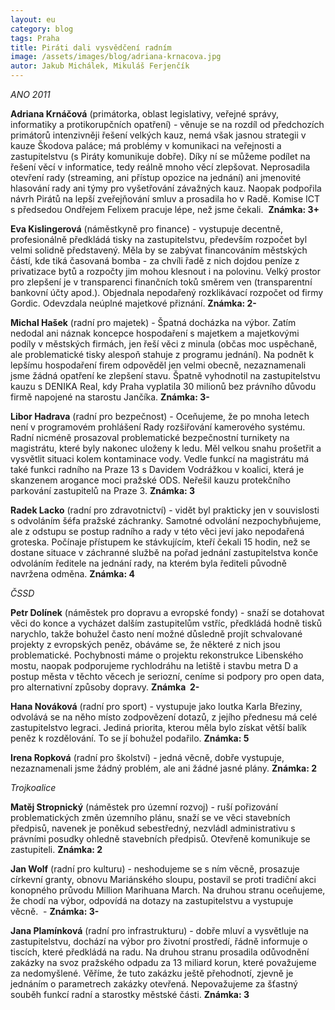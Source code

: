 ```yaml
---
layout: eu
category: blog
tags: Praha
title: Piráti dali vysvědčení radním
image: /assets/images/blog/adriana-krnacova.jpg
autor: Jakub Michálek, Mikuláš Ferjenčík
---
```


*ANO 2011*

**Adriana Krnáčová** (primátorka, oblast legislativy, veřejné správy, informatiky a protikorupčních opatření) - věnuje se na rozdíl od předchozích primátorů intenzivněji řešení velkých kauz, nemá však jasnou strategii v kauze Škodova paláce; má problémy v komunikaci na veřejnosti a zastupitelstvu (s Piráty komunikuje dobře). Díky ní se můžeme podílet na řešení věcí v informatice, tedy reálně mnoho věcí zlepšovat. Neprosadila otevření rady (streaming, ani přístup opozice na jednání) ani jmenovité hlasování rady ani týmy pro vyšetřování závažných kauz. Naopak podpořila návrh Pirátů na lepší zveřejňování smluv a prosadila ho v Radě. Komise ICT s předsedou Ondřejem Felixem pracuje lépe, než jsme čekali.  **Známka: 3+**

**Eva Kislingerová** (náměstkyně pro finance) - vystupuje decentně, profesionálně předkládá tisky na zastupitelstvu, především rozpočet byl velmi solidně představený. Měla by se zabývat financováním městských částí, kde tiká časovaná bomba - za chvíli řadě z nich dojdou peníze z privatizace bytů a rozpočty jim mohou klesnout i na polovinu. Velký prostor pro zlepšení je v transparenci finančních toků směrem ven (transparentní bankovní účty apod.). Objednala nepodařený rozklikávací rozpočet od firmy Gordic. Odevzdala neúplné majetkové přiznání. **Známka: 2-**

**Michal Hašek** (radní pro majetek) - Špatná docházka na výbor. Zatím nedodal ani náznak koncepce hospodaření s majetkem a majetkovými podíly v městských firmách, jen řeší věci z minula (občas moc uspěchaně, ale problematické tisky alespoň stahuje z programu jednání). Na podnět k lepšímu hospodaření firem odpověděl jen velmi obecně, nezaznamenali jsme žádná opatření ke zlepšení stavu. Špatně vyhodnotil na zastupitelstvu kauzu s DENIKA Real, kdy Praha vyplatila 30 milionů bez právního důvodu firmě napojené na starostu Jančíka. **Známka: 3-**

**Libor Hadrava** (radní pro bezpečnost) - Oceňujeme, že po mnoha letech není v programovém prohlášení Rady rozšiřování kamerového systému. Radní nicméně prosazoval problematické bezpečnostní turnikety na magistrátu, které byly nakonec uloženy k ledu. Měl velkou snahu prošetřit a vysvětlit situaci kolem kontaminace vody. Vedle funkcí na magistrátu má také funkci radního na Praze 13 s Davidem Vodrážkou v koalici, která je skanzenem arogance moci pražské ODS. Neřešil kauzu protekčního parkování zastupitelů na Praze 3. **Známka: 3** 

**Radek Lacko** (radní pro zdravotnictví) - vidět byl prakticky jen v souvislosti s odvoláním šéfa pražské záchranky. Samotné odvolání nezpochybňujeme, ale z odstupu se postup radního a rady v této věci jeví jako nepodařená groteska. Počínaje přístupem ke stávkujícím, kteří čekali 15 hodin, než se dostane situace v záchranné službě na pořad jednání zastupitelstva konče odvoláním ředitele na jednání rady, na kterém byla řediteli původně navržena odměna. **Známka: 4**

*ČSSD*

**Petr Dolínek** (náměstek pro dopravu a evropské fondy) - snaží se dotahovat věci do konce a vycházet dalším zastupitelům vstříc, předkládá hodně tisků narychlo, takže bohužel často není možné důsledně projít schvalované projekty z evropských peněz, obáváme se, že některé z nich jsou problematické. Pochybnosti máme o projektu rekonstrukce Libenského mostu, naopak podporujeme rychlodráhu na letiště i stavbu metra D a postup města v těchto věcech je seriozní, ceníme si podpory pro open data, pro alternativní způsoby dopravy. **Známka  2-**

**Hana Nováková** (radní pro sport) - vystupuje jako loutka Karla Březiny, odvolává se na něho místo zodpovězení dotazů, z jejího přednesu má celé zastupitelstvo legraci. Jediná priorita, kterou měla bylo získat větší balík peněz k rozdělování. To se jí bohužel podařilo. **Známka: 5**

**Irena Ropková** (radní pro školství) - jedná věcně, dobře vystupuje, nezaznamenali jsme žádný problém, ale ani žádné jasné plány. **Známka: 2**

*Trojkoalice*

**Matěj Stropnický** (náměstek pro územní rozvoj) - ruší pořizování problematických změn územního plánu, snaží se ve věci stavebních předpisů, navenek je poněkud sebestředný, nezvládl administrativu s právními posudky ohledně stavebních předpisů. Otevřeně komunikuje se zastupiteli. **Známka: 2**

**Jan Wolf** (radní pro kulturu) - neshodujeme se s ním věcně, prosazuje církevní granty, obnovu Mariánského sloupu, postavil se proti tradiční akci konopného průvodu Million Marihuana March. Na druhou stranu oceňujeme, že chodí na výbor, odpovídá na dotazy na zastupitelstvu a vystupuje věcně.  - **Známka: 3-**

**Jana Plamínková** (radní pro infrastrukturu) - dobře mluví a vysvětluje na zastupitelstvu, dochází na výbor pro životní prostředí, řádně informuje o tiscích, které předkládá na radu. Na druhou stranu prosadila odůvodnění zakázky na svoz pražského odpadu za 13 miliard korun, které považujeme za nedomyšlené. Věříme, že tuto zakázku ještě přehodnotí, zjevně je jednáním o parametrech zakázky otevřená. Nepovažujeme za šťastný souběh funkcí radní a starostky městské části. **Známka: 3**

